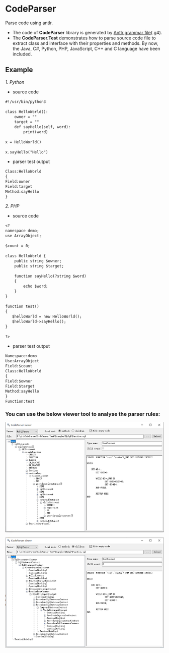 # CodeParser
Parse code using antlr.

* The code of **CodeParser** library is generated by [Antlr grammar file](https://github.com/antlr/grammars-v4)(.g4).
* The **CodeParser.Test** demonstrates how to parse source code file to extract class and interface with their properties and methods. 
By now, the Java, C#, Python, PHP, JavaScript, C++ and C language have been included.

## Example

*1. Python*
* source code
~~~
#!/usr/bin/python3
 
class HelloWorld():   
    owner = ""
    target = ""
    def sayHello(self, word):
        print(word)

x = HelloWorld() 

x.sayHello("Hello")
~~~

* parser test output
~~~
Class:HelloWorld
{
Field:owner
Field:target
Method:sayHello
}
~~~

*2. PHP*
* source code
~~~
<?
namespace demo;
use ArrayObject;

$count = 0;

class HelloWorld {
    public string $owner;
    public string $target;

	function sayHello(?string $word)
	{
	    echo $word;
	}
}

function test()
{
   $helloWorld = new HelloWorld();
   $helloWorld->sayHello();
}

?>
~~~
* parser test output
~~~
Namespace:demo
Use:ArrayObject
Field:$count
Class:HelloWorld
{
Field:$owner
Field:$target
Method:sayHello
}
Function:test
~~~

### You can use the below viewer tool to analyse the parser rules:
![CodePaser Viewer](https://github.com/victor-wiki/StaticResources/blob/master/StaticResources/images/projs/CodeParser/Viewer.png?raw=true&rid=1)

![CodePaser Viewer](https://github.com/victor-wiki/StaticResources/blob/master/StaticResources/images/projs/CodeParser/Viewer2.png?raw=true&rid=1)
